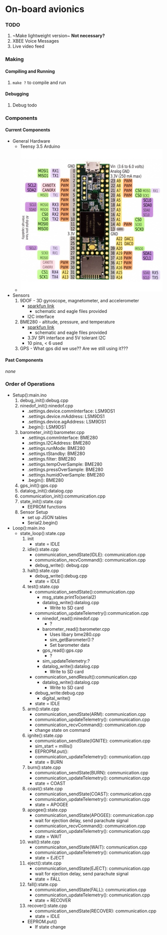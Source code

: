 # On-board avionics
### TODO
1. ~Make lightweight version~ **Not necessary?**
2. XBEE Voice Messages
5. Live video feed

### Making
#### Compiling and Running
1. `make ?` to compile and run
#### Debugging
1. Debug todo

### Components
#### Current Components
* General Hardware
  * Teensy 3.5 Arduino
  * ![Teensy](../pics/Teensy_3.5.jpg)
* Sensors
  1. 9DOF - 3D gyroscope, magnetometer, and accelerometer
     * [sparkfun link](https://www.sparkfun.com/products/13944)
       * schematic and eagle files provided
     * I2C interface
  2. BME280 - altitude, pressure, and temperature
     * [sparkfun link](https://www.sparkfun.com/products/13676)
       * schematic and eagle files provided
     * 3.3V SPI interface and 5V tolerant I2C
     * 10 pins, < 6 used
  3. GPS - What gps did we use?? Are we still using it???
#### Past Components
*none*

### Order of Operations
* Setup():main.ino
  1. debug_init():debug.cpp
  2. ninedof_init():ninedof.cpp
     * .settings.device.commInterface: LSM9DS1
     * .settings.device.mAddress: LSM9DS1
     * .settings.device.agAddress: LSM9DS1
     * .begin(): LSM9DS1
  3. barometer_init():barometer.cpp
     * .settings.commInterface: BME280
     * .settings.I2CAddress: BME280
     * .settings.runMode: BME280
     * .settings.tStandby: BME280
     * .settings.filter: BME280
     * .settings.tempOverSample: BME280
     * .settings.pressOverSample: BME280
     * .settings.humidOverSample: BME280
     * .begin(): BME280
  4. gps_init():gps.cpp
  5. datalog_init():datalog.cpp
  6. communication_init():communication.cpp
  7. state_init():state.cpp
     * EEPROM functions
  8. Sensor Setup
     * set up JSON tables
     * Serial2.begin()
* Loop():main.ino
  * state_loop():state.cpp
    1. init
       * state = IDLE
    2. idle():state.cpp
       * communication_sendState(IDLE): communication.cpp
       * communication_recvCommand(): communication.cpp
       * debug_write(): debug.cpp
    3. halt():state.cpp
       * debug_write():debug.cpp
       * state = IDLE
    4. test():state.cpp
       * communication_sendState():communication.cpp
         * msg_state.printTo(serial2)
         * datalog_write():datalog.cpp
           * Write to SD card
       * communication_updateTelemetry():communication.cpp
         * ninedof_read():ninedof.cpp
           * ?
         * barometer_read():barometer.cpp
           * Uses libary bme280.cpp
           * sim_getBarometer():?
           * Set barometer data
         * gps_read():gps.cpp
           * ?
         * sim_updateTelemetry:?
         * datalog_write():datalog.cpp
           * Write to SD card
       * communication_sendResult():communication.cpp
         * datalog_write():datalog.cpp
           * Write to SD card
       * debug_write:debug.cpp
         * digital_write()
       * state = IDLE
    5. arm():state.cpp
       * communication_sendState(ARM): communication.cpp
       * communication_updateTelemetry(): communication.cpp
       * communication_recvCommand(): communication.cpp
       * change state on command
    6. ignite():state.cpp
       * communication_sendState(IGNITE): communication.cpp
       * sim_start = millis()
       * EEPROPM.put(): 
       * communication_updateTelemetry(): communication.cpp
       * state = BURN
    7. burn():state.cpp
       * communication_sendState(BURN): communication.cpp
       * communication_updateTelemetry(): communication.cpp
       * state = COAST
    8. coast():state.cpp
       * communication_sendState(COAST): communication.cpp
       * communication_updateTelemetry(): communication.cpp
       * state = APOGEE
    9. apogee():state.cpp
       * communication_sendState(APOGEE): communication.cpp
       * wait for ejection delay, send parachute signal
       * communication_recvCommand(): communication.cpp
       * communication_updateTelemetry(): communication.cpp
       * state = WAIT
    10. wait():state.cpp
        * communicaiton_sendState(WAIT): communication.cpp
        * communication_updateTelemetry(): communication.cpp
        * state = EJECT
    11. eject():state.cpp
        * communication_sendState(EJECT): communication.cpp
        * wait for ejection delay, send parachute signal
        * state = FALL
    12. fall():state.cpp
        * communication_sendState(FALL): communication.cpp
        * communication_updateTelemetry(): communication.cpp
        * state = RECOVER
    13. recover():state.cpp
        * communication_sendState(RECOVER): communication.cpp
        * state = IDLE
    * EEPROM.put()
      * If state change

